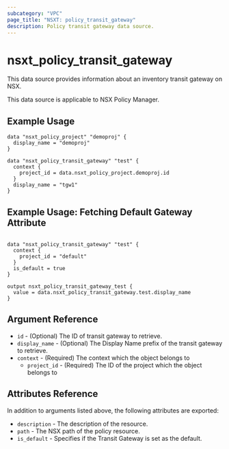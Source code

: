 ```yaml
---
subcategory: "VPC"
page_title: "NSXT: policy_transit_gateway"
description: Policy transit gateway data source.
---
```


# nsxt_policy_transit_gateway

This data source provides information about an inventory transit gateway on NSX.

This data source is applicable to NSX Policy Manager.

## Example Usage

```hcl
data "nsxt_policy_project" "demoproj" {
  display_name = "demoproj"
}

data "nsxt_policy_transit_gateway" "test" {
  context {
    project_id = data.nsxt_policy_project.demoproj.id
  }
  display_name = "tgw1"
}
```
## Example Usage: Fetching Default Gateway Attribute 
```hcl

data "nsxt_policy_transit_gateway" "test" {
  context {
    project_id = "default"
  }
  is_default = true
}

output nsxt_policy_transit_gateway_test {
  value = data.nsxt_policy_transit_gateway.test.display_name
}

```
## Argument Reference

* `id` - (Optional) The ID of transit gateway to retrieve.
* `display_name` - (Optional) The Display Name prefix of the transit gateway to retrieve.
* `context` - (Required) The context which the object belongs to
    * `project_id` - (Required) The ID of the project which the object belongs to

## Attributes Reference

In addition to arguments listed above, the following attributes are exported:

* `description` - The description of the resource.
* `path` - The NSX path of the policy resource.
* `is_default` - Specifies if the Transit Gateway is set as the default.
